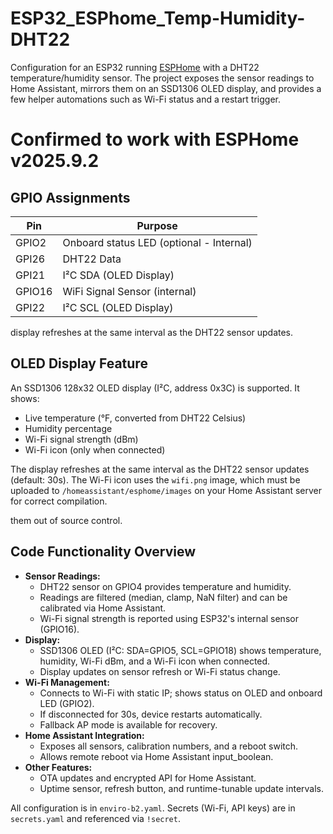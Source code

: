 # ESP32_ESPhome_Temp-Humidity-DHT22

Configuration for an ESP32 running [ESPHome](https://esphome.io/) with a
DHT22 temperature/humidity sensor. The project exposes the sensor readings to
Home Assistant, mirrors them on an SSD1306 OLED display, and provides a few
helper automations such as Wi-Fi status and a restart trigger.

# Confirmed to work with ESPHome v2025.9.2

## GPIO Assignments

| Pin   | Purpose                     |
|-------|-----------------------------|
| GPIO2  | Onboard status LED (optional - Internal) |
| GPI26  | DHT22 Data                 |
| GPI21  | I²C SDA (OLED Display)     |
| GPIO16 | WiFi Signal Sensor (internal) |
| GPI22  | I²C SCL (OLED Display)     |


display refreshes at the same interval as the DHT22 sensor updates.

## OLED Display Feature

An SSD1306 128x32 OLED display (I²C, address 0x3C) is supported. It shows:
- Live temperature (°F, converted from DHT22 Celsius)
- Humidity percentage
- Wi-Fi signal strength (dBm)
- Wi-Fi icon (only when connected)

The display refreshes at the same interval as the DHT22 sensor updates (default: 30s). The Wi-Fi icon uses the `wifi.png` image, which must be uploaded to `/homeassistant/esphome/images` on your Home Assistant server for correct compilation.

them out of source control.

## Code Functionality Overview

- **Sensor Readings:**
	- DHT22 sensor on GPIO4 provides temperature and humidity.
	- Readings are filtered (median, clamp, NaN filter) and can be calibrated via Home Assistant.
	- Wi-Fi signal strength is reported using ESP32's internal sensor (GPIO16).
- **Display:**
	- SSD1306 OLED (I²C: SDA=GPIO5, SCL=GPIO18) shows temperature, humidity, Wi-Fi dBm, and a Wi-Fi icon when connected.
	- Display updates on sensor refresh or Wi-Fi status change.
- **Wi-Fi Management:**
	- Connects to Wi-Fi with static IP; shows status on OLED and onboard LED (GPIO2).
	- If disconnected for 30s, device restarts automatically.
	- Fallback AP mode is available for recovery.
- **Home Assistant Integration:**
	- Exposes all sensors, calibration numbers, and a reboot switch.
	- Allows remote reboot via Home Assistant input_boolean.
- **Other Features:**
	- OTA updates and encrypted API for Home Assistant.
	- Uptime sensor, refresh button, and runtime-tunable update intervals.

All configuration is in `enviro-b2.yaml`. Secrets (Wi-Fi, API keys) are in `secrets.yaml` and referenced via `!secret`.
